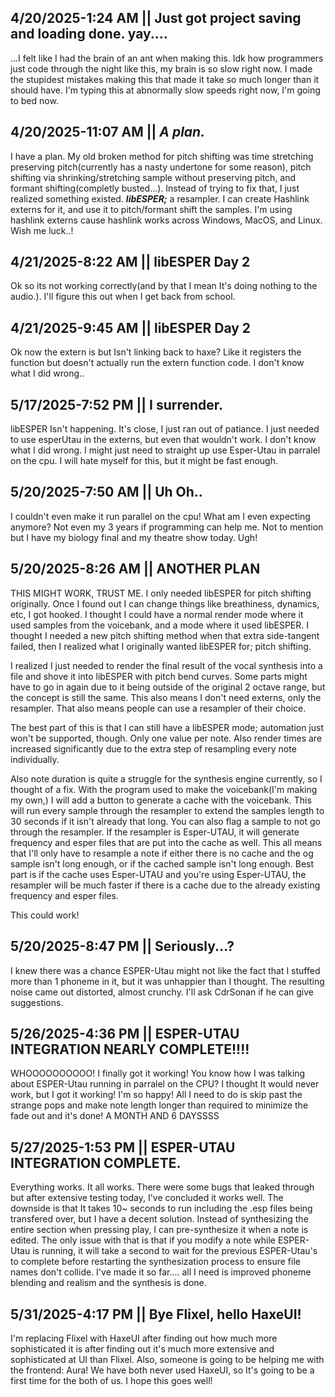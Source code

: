 ## 4/20/2025-1:24 AM || Just got project saving and loading done. yay....
...I felt like I had the brain of an ant when making this. Idk how programmers just code through the night like this, my brain is so slow right now. I made the stupidest mistakes making this that made it take so much longer than it should have. I'm typing this at abnormally slow speeds right now, I'm going to bed now.

## 4/20/2025-11:07 AM || *A plan.*
I have a plan. My old broken method for pitch shifting was time stretching preserving pitch(currently has a nasty undertone for some reason), pitch shifting via shrinking/stretching sample without preserving pitch, and formant shifting(completly busted...). Instead of trying to fix that, I just realized something existed. ***libESPER;*** a resampler. I can create Hashlink externs for it, and use it to pitch/formant shift the samples. I'm using hashlink externs cause hashlink works across Windows, MacOS, and Linux. Wish me luck..!

## 4/21/2025-8:22 AM || libESPER Day 2
Ok so its not working correctly(and by that I mean It's doing nothing to the audio.). I'll figure this out when I get back from school.

## 4/21/2025-9:45 AM || libESPER Day 2
Ok now the extern is but Isn't linking back to haxe? Like it registers the function but doesn't actually run the extern function code. I don't know what I did wrong..

## 5/17/2025-7:52 PM || I surrender.
libESPER Isn't happening. It's close, I just ran out of patiance. I just needed to use esperUtau in the externs, but even that wouldn't work. I don't know what I did wrong. I might just need to straight up use Esper-Utau in parralel on the cpu. I will hate myself for this, but it might be fast enough.

## 5/20/2025-7:50 AM || Uh Oh..
I couldn't even make it run parallel on the cpu! What am I even expecting anymore? Not even my 3 years if programming can help me. Not to mention but I have my biology final and my theatre show today. Ugh!

## 5/20/2025-8:26 AM || ANOTHER PLAN
THIS MIGHT WORK, TRUST ME.
I only needed libESPER for pitch shifting originally. Once I found out I can change things like breathiness, dynamics, etc, I got hooked. I thought I could have a normal render mode where it used samples from the voicebank, and a mode where it used libESPER. I thought I needed a new pitch shifting method when that extra side-tangent failed, then I realized what I originally wanted libESPER for; pitch shifting.

I realized I just needed to render the final result of the vocal synthesis into a file and shove it into libESPER with pitch bend curves. Some parts might have to go in again due to it being outside of the original 2 octave range, but the concept is still the same. This also means I don't need externs, only the resampler. That also means people can use a resampler of their choice.

The best part of this is that I can still have a libESPER mode; automation just won't be supported, though. Only one value per note. Also render times are increased significantly due to the extra step of resampling every note individually.

Also note duration is quite a struggle for the synthesis engine currently, so I thought of a fix. With the program used to make the voicebank(I'm making my own,) I will add a button to generate a cache with the voicebank. This will run every sample through the resampler to extend the samples length to 30 seconds if it isn't already that long. You can also flag a sample to not go through the resampler. If the resampler is Esper-UTAU, it will generate frequency and esper files that are put into the cache as well. This all means that I'll only have to resample a note if either there is no cache and the og sample isn't long enough, or if the cached sample isn't long enough. Best part is if the cache uses Esper-UTAU and you're using Esper-UTAU, the resampler will be much faster if there is a cache due to the already existing frequency and esper files.

This could work!

## 5/20/2025-8:47 PM || Seriously...?
I knew there was a chance ESPER-Utau might not like the fact that I stuffed more than 1 phoneme in it, but it was unhappier than I thought. The resulting noise came out distorted, almost crunchy. I'll ask CdrSonan if he can give suggestions.

## 5/26/2025-4:36 PM || ESPER-UTAU INTEGRATION NEARLY COMPLETE!!!!
WHOOOOOOOOOO! I finally got it working! You know how I was talking about ESPER-Utau running in parralel on the CPU? I thought It would never work, but I got it working! I'm so happy! All I need to do is skip past the strange pops and make note length longer than required to minimize the fade out and it's done! A MONTH AND 6 DAYSSSS

## 5/27/2025-1:53 PM || ESPER-UTAU INTEGRATION COMPLETE.
Everything works. It all works. There were some bugs that leaked through but after extensive testing today, I've concluded it works well. The downside is that It takes 10~ seconds to run including the .esp files being transfered over, but I have a decent solution. Instead of synthesizing the entire section when pressing play, I can pre-synthesize it when a note is edited. The only issue with that is that if you modify a note while ESPER-Utau is running, it will take a second to wait for the previous ESPER-Utau's to complete before restarting the synthesization process to ensure file names don't collide. I've made it so far.... all I need is improved phoneme blending and realism and the synthesis is done.

## 5/31/2025-4:17 PM || Bye Flixel, hello HaxeUI!
I'm replacing Flixel with HaxeUI after finding out how much more sophisticated it is after finding out it's much more extensive and sophisticated at UI than Flixel. Also, someone is going to be helping me with the frontend: Aura! We have both never used HaxeUI, so It's going to be a first time for the both of us. I hope this goes well!